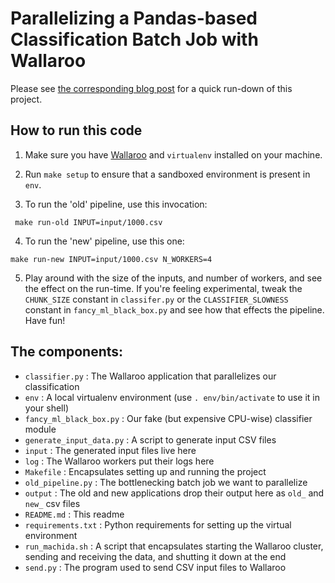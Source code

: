 # Parallelizing a Pandas-based Classification Batch Job with Wallaroo

Please see [the corresponding blog post](http://example.com) for a quick run-down of this project.

## How to run this code

1. Make sure you have [Wallaroo](https://docs.wallaroolabs.com/book/getting-started/wallaroo-up.html) and `virtualenv` installed on your machine.

2. Run `make setup` to ensure that a sandboxed environment is present in `env`.

3. To run the 'old' pipeline, use this invocation:

```
 make run-old INPUT=input/1000.csv
```

4. To run the 'new' pipeline, use this one:

```
make run-new INPUT=input/1000.csv N_WORKERS=4
```

5. Play around with the size of the inputs, and number of workers, and see the
   effect on the run-time.  If you're feeling experimental, tweak the
   `CHUNK_SIZE` constant in `classifer.py` or the `CLASSIFIER_SLOWNESS`
   constant in `fancy_ml_black_box.py` and see how that effects the pipeline.
   Have fun!


## The components:

 - `classifier.py` : The Wallaroo application that parallelizes our classification
 - `env` : A local virtualenv environment (use `. env/bin/activate` to use it in your shell)
 - `fancy_ml_black_box.py` : Our fake (but expensive CPU-wise) classifier module
 - `generate_input_data.py` : A script to generate input CSV files
 - `input` : The generated input files live here
 - `log` : The Wallaroo workers put their logs here
 - `Makefile` : Encapsulates setting up and running the project
 - `old_pipeline.py` : The bottlenecking batch job we want to parallelize
 - `output` : The old and new applications drop their output here as `old_` and `new_` csv files
 - `README.md` : This readme
 - `requirements.txt` : Python requirements for setting up the virtual environment
 - `run_machida.sh` : A script that encapsulates starting the Wallaroo cluster, sending and receiving the data, and shutting it down at the end
 - `send.py` : The program used to send CSV input files to Wallaroo
